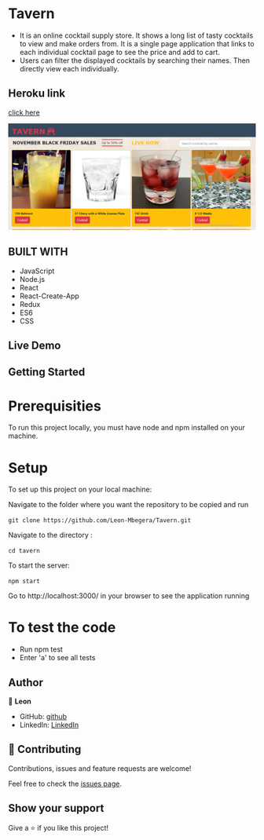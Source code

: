 #  Tavern
- It is an online cocktail supply store. It shows a long list of tasty cocktails to view and make orders from. It is a single page application that links to each individual cocktail page to see the price and add to cart.
- Users can filter the displayed cocktails by searching their names. Then directly view each individually.

## Heroku link
[click here](https://mbegerastavern.herokuapp.com/)

![](src/assets/tarvern.PNG)



## BUILT WITH
- JavaScript
- Node.js
- React
- React-Create-App
- Redux
- ES6
- CSS

## Live Demo


## Getting Started
# Prerequisities

To run this project locally, you must have node and npm installed on your machine.

# Setup
To set up this project on your local machine:

Navigate to the folder where you want the repository to be copied and run 

`git clone https://github.com/Leon-Mbegera/Tavern.git`

Navigate to the directory :

`cd tavern`

To start the server: 

`npm start`

Go to http://localhost:3000/ in your browser to see the application running

# To test the code

 - Run npm test
 - Enter 'a' to see all tests


## Author

👤 **Leon**

- GitHub: [github](https://github.com/Leon-Mbegera)
- LinkedIn: [LinkedIn](https://www.linkedin.com/in/leon-mbegera)

## 🤝 Contributing

Contributions, issues and feature requests are welcome!

Feel free to check the [issues page](https://github.com/Leon-Mbegera/tarvern/issues/).

## Show your support

Give a ⭐️ if you like this project!

